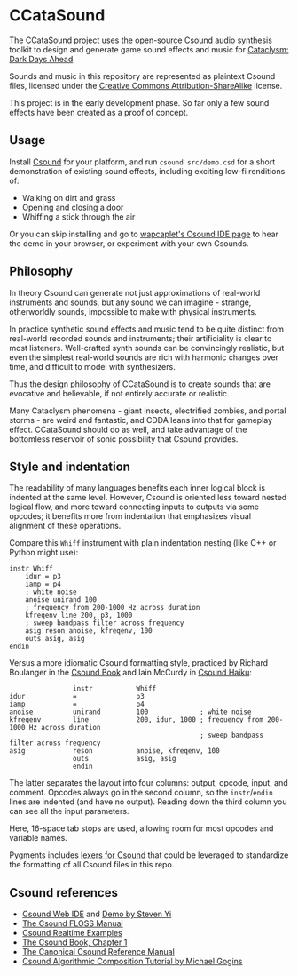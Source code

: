 # CCataSound

The CCataSound project uses the open-source [Csound](https://csound.com) audio synthesis toolkit to
design and generate game sound effects and music for
[Cataclysm: Dark Days Ahead](https://github.com/CleverRaven/Cataclysm-DDA).

Sounds and music in this repository are represented as plaintext Csound files, licensed under the
[Creative Commons Attribution-ShareAlike](https://creativecommons.org/licenses/by-sa/4.0/) license.

This project is in the early development phase. So far only a few sound effects have been created as
a proof of concept.


## Usage

Install [Csound](https://csound.com) for your platform, and run `csound src/demo.csd` for a short
demonstration of existing sound effects, including exciting low-fi renditions of:

- Walking on dirt and grass
- Opening and closing a door
- Whiffing a stick through the air

Or you can skip installing and go to
[wapcaplet's Csound IDE page](https://ide.csound.com/profile/wapcaplet)
to hear the demo in your browser, or experiment with your own Csounds.


## Philosophy

In theory Csound can generate not just approximations of real-world instruments and sounds, but any
sound we can imagine - strange, otherworldly sounds, impossible to make with physical instruments.

In practice synthetic sound effects and music tend to be quite distinct from real-world recorded
sounds and instruments; their artificiality is clear to most listeners. Well-crafted synth sounds
can be convincingly realistic, but even the simplest real-world sounds are rich with harmonic
changes over time, and difficult to model with synthesizers.

Thus the design philosophy of CCataSound is to create sounds that are evocative and believable, if
not entirely accurate or realistic.

Many Cataclysm phenomena - giant insects, electrified zombies, and portal storms - are weird and
fantastic, and CDDA leans into that for gameplay effect. CCataSound should do as well, and take
advantage of the bottomless reservoir of sonic possibility that Csound provides.


## Style and indentation

The readability of many languages benefits each inner logical block is indented at the same level.
However, Csound is oriented less toward nested logical flow, and more toward connecting inputs to
outputs via some opcodes; it benefits more from indentation that emphasizes visual alignment of
these operations.

Compare this `Whiff` instrument with plain indentation nesting (like C++ or Python might use):

```
instr Whiff
    idur = p3
    iamp = p4
    ; white noise
    anoise unirand 100
    ; frequency from 200-1000 Hz across duration
    kfreqenv line 200, p3, 1000
    ; sweep bandpass filter across frequency
    asig reson anoise, kfreqenv, 100
    outs asig, asig
endin
```

Versus a more idiomatic Csound formatting style, practiced by
Richard Boulanger in the [Csound Book](http://www.csounds.com/chapter1/)
and Iain McCurdy in [Csound Haiku](http://iainmccurdy.org/csoundhaiku.html):

```
                instr           Whiff
idur            =               p3
iamp            =               p4
anoise          unirand         100             ; white noise
kfreqenv        line            200, idur, 1000 ; frequency from 200-1000 Hz across duration
                                                ; sweep bandpass filter across frequency
asig            reson           anoise, kfreqenv, 100
                outs            asig, asig
                endin
```

The latter separates the layout into four columns: output, opcode, input, and comment. Opcodes
always go in the second column, so the `instr`/`endin` lines are indented (and have no output).
Reading down the third column you can see all the input parameters.

Here, 16-space tab stops are used, allowing room for most opcodes and variable names.

Pygments includes [lexers for Csound](https://pygments.org/docs/lexers/#lexers-for-csound-languages)
that could be leveraged to standardize the formatting of all Csound files in this repo.


## Csound references

- [Csound Web IDE](https://ide.csound.com/)
  and [Demo by Steven Yi](https://www.youtube.com/watch?v=4uhqIf0nshQ)
- [The Csound FLOSS Manual](https://flossmanual.csound.com/)
- [Csound Realtime Examples](http://iainmccurdy.org/csound.html)
- [The Csound Book, Chapter 1](http://www.csounds.com/chapter1/)
- [The Canonical Csound Reference Manual](https://csound.com/docs/manual/indexframes.html)
- [Csound Algorithmic Composition Tutorial by Michael Gogins](https://michaelgogins.tumblr.com/post/45943759685/tutorials-for-csound-and-csoundac)
